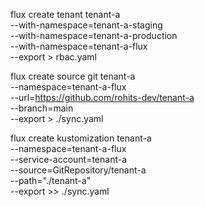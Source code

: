 flux create tenant tenant-a \
    --with-namespace=tenant-a-staging \
    --with-namespace=tenant-a-production \
    --with-namespace=tenant-a-flux \
    --export > rbac.yaml

flux create source git tenant-a \
    --namespace=tenant-a-flux \
    --url=https://github.com/rohits-dev/tenant-a \
    --branch=main \
    --export > ./sync.yaml

flux create kustomization tenant-a \
    --namespace=tenant-a-flux \
    --service-account=tenant-a \
    --source=GitRepository/tenant-a \
    --path="./tenant-a" \
    --export >> ./sync.yaml